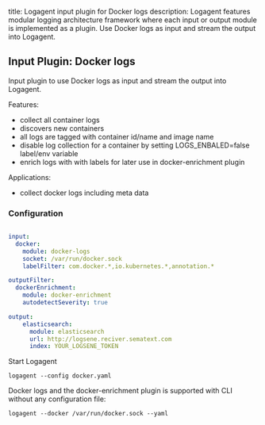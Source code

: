 title: Logagent input plugin for Docker logs
description: Logagent features modular logging architecture framework where each input or output module is implemented as a plugin. Use Docker logs as input and stream the output into Logagent. 

## Input Plugin: Docker logs

Input plugin to use Docker logs as input and stream the output into Logagent.

Features:

- collect all container logs
- discovers new containers
- all logs are tagged with container id/name and image name
- disable log collection for a container by setting LOGS_ENBALED=false label/env variable
- enrich logs with with labels for later use in docker-enrichment plugin 

Applications:

- collect docker logs including meta data


### Configuration

```yaml

input:
  docker:
    module: docker-logs
    socket: /var/run/docker.sock
    labelFilter: com.docker.*,io.kubernetes.*,annotation.*

outputFilter: 
  dockerEnrichment:
    module: docker-enrichment 
    autodetectSeverity: true

output:
    elasticsearch:
      module: elasticsearch
      url: http://logsene.reciver.sematext.com
      index: YOUR_LOGSENE_TOKEN

```

Start Logagent

```
logagent --config docker.yaml
```

Docker logs and the docker-enrichment plugin is supported with CLI without any configuration file: 
```
logagent --docker /var/run/docker.sock --yaml
```